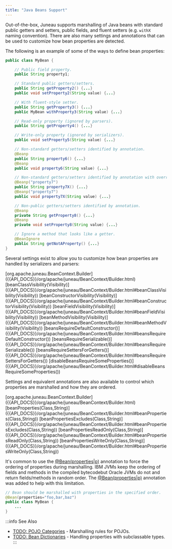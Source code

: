 ```yaml
---
title: "Java Beans Support"
---
```


Out-of-the-box, Juneau supports marshalling of Java beans with standard public getters and setters, public fields, and fluent setters (e.g.
`withX` naming convention).
There are also many settings and annotations that can be used to customize how bean properties are detected.

The following is an example of some of the ways to define bean properties:

```java
public class MyBean {

    // Public field property.
    public String property1;

    // Standard public getters/setters.
    public String getProperty2() {...}
    public void setProperty2(String value) {...}

    // With fluent-style setter.
    public String getProperty3() {...}
    public MyBean withProperty3(String value) {...}

    // Read-only property (ignored by parsers).
    public String getProperty4() {...}

    // Write-only property (ignored by serializers).
    public void setProperty5(String value) {...}

    // Non-standard getters/setters identified by annotation.
    @Beanp
    public String property6() {...}
    @Beanp
    public void property6(String value) {...}

    // Non-standard getters/setters identified by annotation with overridden names.
    @Beanp("property7")
    public String property7X() {...}
    @Beanp("property7")
    public void property7X(String value) {...}

    // Non-public getters/setters identified by annotation.
    @Beanp
    private String getProperty8() {...}
    @Beanp
    private void setProperty8(String value) {...}

    // Ignore a method that looks like a getter.
    @BeanIgnore
    public String getNotAProperty() {...}
}
```

Several settings exist to allow you to customize how bean properties are handled by serializers and parsers:

<tree>
<java-class>[org.apache.juneau.BeanContext.Builder]({{API_DOCS}}/org/apache/juneau/BeanContext/Builder.html)</java-class>
<node-1><java-method>[beanClassVisibility(Visibility)]({{API_DOCS}}/org/apache/juneau/BeanContext/Builder.html#beanClassVisibility(Visibility))</java-method></node-1>
<node-1><java-method>[beanConstructorVisibility(Visibility)]({{API_DOCS}}/org/apache/juneau/BeanContext/Builder.html#beanConstructorVisibility(Visibility))</java-method></node-1>
<node-1><java-method>[beanFieldVisibility(Visibility)]({{API_DOCS}}/org/apache/juneau/BeanContext/Builder.html#beanFieldVisibility(Visibility))</java-method></node-1>
<node-1><java-method>[beanMethodVisibility(Visibility)]({{API_DOCS}}/org/apache/juneau/BeanContext/Builder.html#beanMethodVisibility(Visibility))</java-method></node-1>
<node-1><java-method>[beansRequireDefaultConstructor()]({{API_DOCS}}/org/apache/juneau/BeanContext/Builder.html#beansRequireDefaultConstructor())</java-method></node-1>
<node-1><java-method>[beansRequireSerializable()]({{API_DOCS}}/org/apache/juneau/BeanContext/Builder.html#beansRequireSerializable())</java-method></node-1>
<node-1><java-method>[beansRequireSettersForGetters()]({{API_DOCS}}/org/apache/juneau/BeanContext/Builder.html#beansRequireSettersForGetters())</java-method></node-1>
<node-1><java-method>[disableBeansRequireSomeProperties()]({{API_DOCS}}/org/apache/juneau/BeanContext/Builder.html#disableBeansRequireSomeProperties())</java-method></node-1>
</tree>

Settings and equivalent annotations are also available to control which properties are marshalled and how they are ordered.

<tree>
<java-class>[org.apache.juneau.BeanContext.Builder]({{API_DOCS}}/org/apache/juneau/BeanContext/Builder.html)</java-class>
<node-1><java-method>[beanProperties(Class,String)]({{API_DOCS}}/org/apache/juneau/BeanContext/Builder.html#beanProperties(Class,String))</java-method></node-1>
<node-1><java-method>[beanPropertiesExcludes(Class,String)]({{API_DOCS}}/org/apache/juneau/BeanContext/Builder.html#beanPropertiesExcludes(Class,String))</java-method></node-1>
<node-1><java-method>[beanPropertiesReadOnly(Class,String)]({{API_DOCS}}/org/apache/juneau/BeanContext/Builder.html#beanPropertiesReadOnly(Class,String))</java-method></node-1>
<node-1><java-method>[beanPropertiesWriteOnly(Class,String)]({{API_DOCS}}/org/apache/juneau/BeanContext/Builder.html#beanPropertiesWriteOnly(Class,String))</java-method></node-1>
</tree>

It's common to use the [@Bean(properties|p)]({{API_DOCS}}/org/apache/juneau/annotation/Bean.html#properties) annotation to force the ordering of properties during marshalling.
IBM JVMs keep the ordering of fields and methods in the compiled bytecodebut Oracle JVMs do not and return fields/methods in random order.
The [@Bean(properties|p)]({{API_DOCS}}/org/apache/juneau/annotation/Bean.html#properties) annotation was added to help with this limitation.

```java
// Bean should be marshalled with properties in the specified order.
@Bean(properties="foo,bar,baz")
public class MyBean {
    ...
}
```

:::info See Also
- [TODO: POJO Categories](TODO.md) - Marshalling rules for POJOs.
- [TODO: Bean Dictionaries](TODO.md) - Handling properties with subclassable types.
:::
